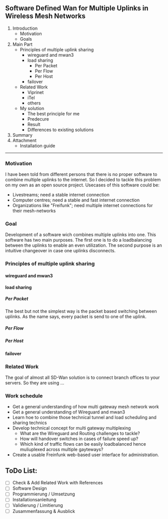 ## Software Defined Wan for Multiple Uplinks in Wireless Mesh Networks

1. Introduction
    - Motivation
    - Goals
2. Main Part
    - Principles of multiple uplink sharing
        - wireguard and mwan3
        - load sharing
            - Per Packet
            - Per Flow
            - Per Host
        - failover
    - Related Work
        - Viprinet
        - iTel
        - others
    - My solution
        - The best principle for me
        - Predecure
        - Result
        - Differences to existing solutions
3. Summary
4. Attachment
    - Installation guide

********************

### Motivation
I have been told from different persons that there is no proper software to combine multiple uplinks to the internet.
So I decided to tackle this problem on my own as an open source project.
Usecases of this software could be:
- Livestreams; need a stable internet connection
- Computer centres; need a stable and fast internet connection
- Organizations like "Freifunk"; need multiple internet connections for their mesh-networks

### Goal
Development of a software wich combines multiple uplinks into one.
This software has two main purposes. The first one is to do a loadbalancing between the uplinks to enable an even utilization.
The second purpose is an intuitive changeover in case one uplinks disconnects.

### Principles of multiple uplink sharing
#### wireguard and mwan3

#### load sharing
##### Per Packet
The best but not the simplest way is the packet based switching between uplinks. As the name says, every packet is send to one of the uplink.

##### Per Flow

##### Per Host

#### failover


### Related Work
The goal of almost all SD-Wan solution is to connect branch offices to your servers. So they are using ...

### Work schedule
- Get a general understanding of how multi gateway mesh network work
- Get a general understanding of Wireguard and mwan3
- Learn hoe to combine those technical tunnel and load scheduling and sharing technics
- Develop technical concept for multi gateway multiplexing
  - What are the Wireguard and Routing challenges to tackle?
  - How will handover switches in cases of failure speed up?
  - Which kind of traffic flows can be easily loadbalanced hence muliuplexed across multiple gayteways?
- Create a usable Freinfunk web-based user interface for administration.

## ToDo List:
- [ ] Check & Add Related Work with References
- [ ] Software Design
- [ ] Programmierung / Umsetzung
- [ ] Installationsanleitung
- [ ] Validierung / Limitierung
- [ ] Zusammenfassung & Ausblick
